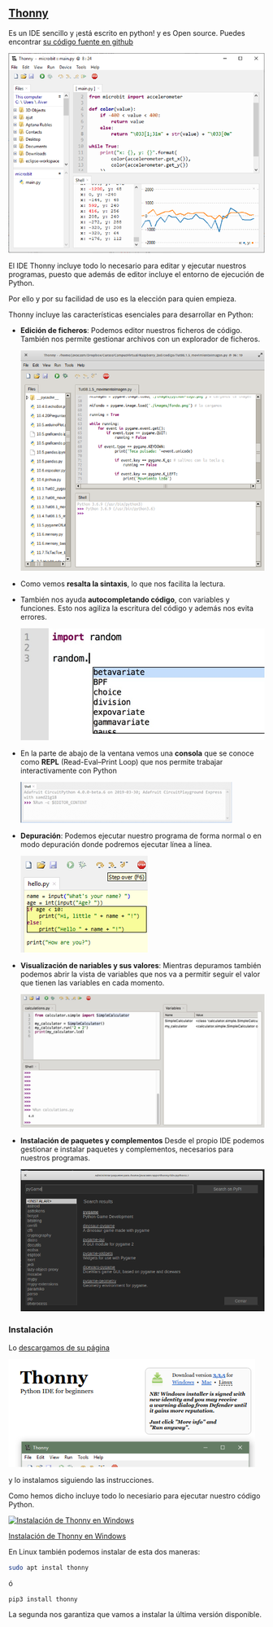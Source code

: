 ## [Thonny](https://thonny.org/)

Es un IDE sencillo y ¡está escrito en python! y es Open source. Puedes encontrar [su código fuente en github](https://github.com/thonny/thonny)

![Thonny](./images/ThonnyChart.png)

El IDE Thonny incluye todo lo necesario para editar y ejecutar nuestros programas, puesto que además de editor incluye el entorno de ejecución de Python. 

Por ello y por su facilidad de uso es la elección para quien empieza.

Thonny incluye las características esenciales para desarrollar en Python:

* **Edición de ficheros**: Podemos editor nuestros ficheros de código. También nos permite gestionar archivos con un explorador de ficheros.

    ![Thonny](./images/ThonnyEditor.png)

* Como vemos **resalta la sintaxis**, lo que nos facilita la lectura.

* También nos ayuda **autocompletando código**, con variables y funciones. Esto nos agiliza la escritura del código y además nos evita errores.

    ![Autocompletado](./images/AutoCompletado.png)

* En la parte de abajo de la ventana vemos una **consola** que se conoce como **REPL** (Read-Eval–Print Loop) que nos permite trabajar interactivamente con Python

    ![REPL](./images/repl.png)

* **Depuración**: Podemos ejecutar nuestro programa de forma normal o en modo depuración donde podremos ejecutar línea a línea.

    ![Depuración](./images/step_by_step.png)

* **Visualización de nariables y sus valores**: Mientras depuramos también podemos abrir la vista de variables que nos va a permitir seguir el valor que tienen las variables en cada momento.

    ![Vista de Variables en Depuración](./images/DepuracionVariables.png)

* **Instalación de paquetes y complementos** Desde el propio IDE podemos gestionar e instalar paquetes y complementos, necesarios para nuestros programas.

    ![](./images/InstalacionPaquetesThonny.png)


### Instalación

Lo [descargamos de su página](https://thonny.org/)

![Descarga de Thonny](./images/InsalacionThonny.png)

y lo instalamos siguiendo las instrucciones. 

Como hemos dicho incluye todo lo necesiario para ejecutar nuestro código Python.

[![ Instalación de Thonny en Windows](https://img.youtube.com/vi/0TVjTpySRNY/0.jpg)](https://youtu.be/0TVjTpySRNY)

[Instalación de Thonny en Windows](https://youtu.be/0TVjTpySRNY)



En Linux también podemos instalar de esta dos maneras:

```sh
sudo apt instal thonny
```
ó

```sh
pip3 install thonny
```

La segunda nos garantiza que vamos a instalar la última versión disponible.
